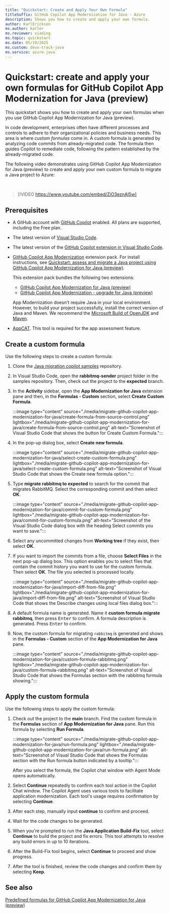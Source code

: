 ```yaml
---
title: "Quickstart: Create and Apply Your Own Formula"
titleSuffix: GitHub Copilot App Modernization for Java - Azure
description: Shows you how to create and apply your own formula.
author: KarlErickson
ms.author: karler
ms.reviewer: xiading
ms.topic: quickstart
ms.date: 05/19/2025
ms.custom: devx-track-java
ms.service: azure-java
---
```


# Quickstart: create and apply your own formulas for GitHub Copilot App Modernization for Java (preview)

This quickstart shows you how to create and apply your own formulas when you use GitHub Copilot App Modernization for Java (preview).

In code development, enterprises often have different processes and controls to adhere to their organizational policies and business needs. This area is where *custom formulas* come in. A custom formula is generated by analyzing code commits from already-migrated code. The formula then guides Copilot to remediate code, following the pattern established by the already-migrated code.

The following video demonstrates using GitHub Copilot App Modernization for Java (preview) to create and apply your own custom formula to migrate a Java project to Azure:

<br>

> [!VIDEO https://www.youtube.com/embed/ZiO3eznAl5w]

## Prerequisites

- A GitHub account with [GitHub Copilot](https://github.com/features/copilot) enabled. All plans are supported, including the Free plan.
- The latest version of [Visual Studio Code](https://code.visualstudio.com/).
- The latest version of the [GitHub Copilot extension in Visual Studio Code](https://code.visualstudio.com/docs/copilot/overview).
- [GitHub Copilot App Modernization](https://marketplace.visualstudio.com/items?itemName=vscjava.vscode-app-mod-pack) extension pack. For install instructions, see [Quickstart: assess and migrate a Java project using GitHub Copilot App Modernization for Java (preview)](migrate-github-copilot-app-modernization-for-java-quickstart-assess-migrate.md).

  This extension pack bundles the following two extensions:
  - [GitHub Copilot App Modernization for Java (preview)](migrate-github-copilot-app-modernization-for-java.md)
  - [GitHub Copilot App Modernization - upgrade for Java (preview)](/java/upgrade/overview)

  App Modernization doesn't require Java in your local environment. However, to build your project successfully, install the correct version of Java and Maven. We recommend the [Microsoft Build of OpenJDK](/java/openjdk/) and [Maven](https://maven.apache.org/download.cgi).

- [AppCAT](/azure/migrate/appcat/java-preview#download-and-install). This tool is required for the app assessment feature.

## Create a custom formula

Use the following steps to create a custom formula:

1. Clone the [Java migration copilot samples](https://github.com/Azure-Samples/java-migration-copilot-samples) repository.

1. In Visual Studio Code, open the **rabbitmq-sender** project folder in the samples repository. Then, check out the project to the **expected** branch.

1. In the **Activity** sidebar, open the **App Modernization for Java** extension pane and then, in the **Formulas - Custom** section, select **Create Custom Formula**.

   :::image type="content" source="./media/migrate-github-copilot-app-modernization-for-java/create-formula-from-source-control.png" lightbox="./media/migrate-github-copilot-app-modernization-for-java/create-formula-from-source-control.png" alt-text="Screenshot of Visual Studio Code that shows the button for Create Custom Formula.":::

1. In the pop-up dialog box, select **Create new formula**.

   :::image type="content" source="./media/migrate-github-copilot-app-modernization-for-java/select-create-custom-formula.png" lightbox="./media/migrate-github-copilot-app-modernization-for-java/select-create-custom-formula.png" alt-text="Screenshot of Visual Studio Code that shows the Create new formula option.":::

1. Type **migrate rabbitmq to expected** to search for the commit that migrates RabbitMQ. Select the corresponding commit and then select **OK**.

   :::image type="content" source="./media/migrate-github-copilot-app-modernization-for-java/commit-for-custom-formula.png" lightbox="./media/migrate-github-copilot-app-modernization-for-java/commit-for-custom-formula.png" alt-text="Screenshot of the Visual Studio Code dialog box with the heading Select commits you want to save.":::

1. Select any uncommitted changes from **Working tree** if they exist, then select **OK**.

1. If you want to import the commits from a file, choose **Select Files** in the next pop-up dialog box. This option enables you to select files that contain the commit history you want to use for the custom formula. Then select **OK**. The file you selected is processed locally.

   :::image type="content" source="./media/migrate-github-copilot-app-modernization-for-java/import-diff-from-file.png" lightbox="./media/migrate-github-copilot-app-modernization-for-java/import-diff-from-file.png" alt-text="Screenshot of Visual Studio Code that shows the Describe changes using local files dialog box.":::

1. A default formula name is generated. Name it **custom formula migrate rabbitmq**, then press <kbd>Enter</kbd> to confirm. A formula description is generated. Press <kbd>Enter</kbd> to confirm.

1. Now, the custom formula for migrating `rabbitmq` is generated and shows in the **Formulas - Custom** section of the **App Modernization for Java** pane.

   :::image type="content" source="./media/migrate-github-copilot-app-modernization-for-java/custom-formula-rabbitmq.png" lightbox="./media/migrate-github-copilot-app-modernization-for-java/custom-formula-rabbitmq.png" alt-text="Screenshot of Visual Studio Code that shows the Formulas section with the rabbitmq formula showing.":::

## Apply the custom formula

Use the following steps to apply the custom formula:

1. Check out the project to the **main** branch. Find the custom formula in the **Formulas** section of **App Modernization for Java** pane. Run this formula by selecting **Run Formula**.

   :::image type="content" source="./media/migrate-github-copilot-app-modernization-for-java/run-formula.png" lightbox="./media/migrate-github-copilot-app-modernization-for-java/run-formula.png" alt-text="Screenshot of Visual Studio Code that shows the Formulas section with the Run formula button indicated by a tooltip.":::

   After you select the formula, the Copilot chat window with Agent Mode opens automatically.

1. Select **Continue** repeatedly to confirm each tool action in the Copilot Chat window. The Copilot Agent uses various tools to facilitate application modernization. Each tool's usage requires confirmation by selecting **Continue**.

1. After each step, manually input **continue** to confirm and proceed.

1. Wait for the code changes to be generated.

1. When you're prompted to run the **Java Application Build-Fix** tool, select **Continue** to build the project and fix errors. This tool attempts to resolve any build errors in up to 10 iterations.

1. After the Build-Fix tool begins, select **Continue** to proceed and show progress.

1. After the tool is finished, review the code changes and confirm them by selecting **Keep**.

## See also

[Predefined formulas for GitHub Copilot App Modernization for Java (preview)](migrate-github-copilot-app-modernization-for-java-predefined-formula.md)
